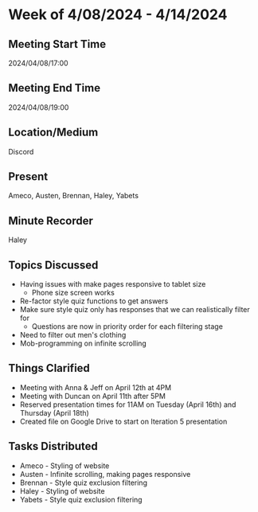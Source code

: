 # Week of 4/08/2024 - 4/14/2024

## Meeting Start Time
2024/04/08/17:00

## Meeting End Time
2024/04/08/19:00

## Location/Medium
Discord

## Present
Ameco, Austen, Brennan, Haley, Yabets

## Minute Recorder
Haley

## Topics Discussed
* Having issues with make pages responsive to tablet size
  * Phone size screen works
* Re-factor style quiz functions to get answers
* Make sure style quiz only has responses that we can realistically filter for
  * Questions are now in priority order for each filtering stage
* Need to filter out men's clothing
* Mob-programming on infinite scrolling

## Things Clarified
* Meeting with Anna & Jeff on April 12th at 4PM
* Meeting with Duncan on April 11th after 5PM
* Reserved presentation times for 11AM on Tuesday (April 16th) and Thursday (April 18th)
* Created file on Google Drive to start on Iteration 5 presentation

## Tasks Distributed
* Ameco - Styling of website
* Austen - Infinite scrolling, making pages responsive
* Brennan - Style quiz exclusion filtering
* Haley - Styling of website
* Yabets - Style quiz exclusion filtering